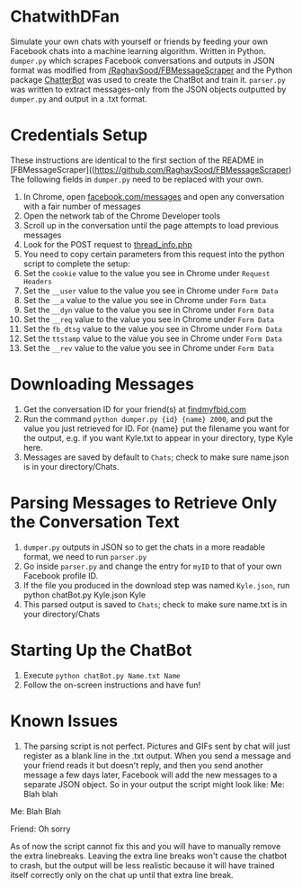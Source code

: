 # ChatwithDFan
Simulate your own chats with yourself or friends by feeding your own Facebook chats into a machine learning algorithm. Written in Python.
`dumper.py` which scrapes Facebook conversations and outputs in JSON format was modified from [/RaghavSood/FBMessageScraper](https://github.com/RaghavSood/FBMessageScraper) and the Python package [ChatterBot](https://github.com/gunthercox/ChatterBot) was used to create the ChatBot and train it. `parser.py` was written to extract messages-only from the JSON objects outputted by `dumper.py` and output in a .txt format.

Credentials Setup
=============

These instructions are identical to the first section of the README in [FBMessageScraper]((https://github.com/RaghavSood/FBMessageScraper)
The following fields in `dumper.py` need to be replaced with your own.

1. In Chrome, open [facebook.com/messages](https://www.facebook.com/messages/) and open any conversation with a fair number of messages
2. Open the network tab of the Chrome Developer tools
3. Scroll up in the conversation until the page attempts to load previous messages
4. Look for the POST request to [thread\_info.php](https://www.facebook.com/ajax/mercury/thread_info.php)
5. You need to copy certain parameters from this request into the python script to complete the setup:
  1. Set the `cookie` value to the value you see in Chrome under `Request Headers`
  2. Set the `__user` value to the value you see in Chrome under `Form Data` 
  3. Set the `__a` value to the value you see in Chrome under `Form Data`
  4. Set the `__dyn` value to the value you see in Chrome under `Form Data`
  5. Set the `__req` value to the value you see in Chrome under `Form Data`
  6. Set the `fb_dtsg` value to the value you see in Chrome under `Form Data`
  7. Set the `ttstamp` value to the value you see in Chrome under `Form Data`
  8. Set the `__rev` value to the value you see in Chrome under `Form Data`

Downloading Messages
====================

1. Get the conversation ID for your friend(s) at [findmyfbid.com](http://findmyfbid.com)
2. Run the command `python dumper.py {id} {name} 2000`, and put the value you just retrieved for ID. For {name} put the filename you want for the output, e.g. if you want Kyle.txt to appear in your directory, type Kyle here.
3. Messages are saved by default to `Chats`; check to make sure name.json is in your directory/Chats.

Parsing Messages to Retrieve Only the Conversation Text
====================

1. `dumper.py` outputs in JSON so to get the chats in a more readable format, we need to run `parser.py`
2. Go inside `parser.py` and change the entry for `myID` to that of your own Facebook profile ID.
3. If the file you produced in the download step was named `Kyle.json`, run python chatBot.py Kyle.json Kyle
4. This parsed output is saved to `Chats`; check to make sure name.txt is in your directory/Chats

Starting Up the ChatBot
====================

1. Execute `python chatBot.py Name.txt Name`
2. Follow the on-screen instructions and have fun!

Known Issues
============

1. The parsing script is not perfect. Pictures and GIFs sent by chat will just register as a blank line in the .txt output. When you send a message and your friend reads it but doesn't reply, and then you send another message a few days later, Facebook will add the new messages to a separate JSON object. So in your output the script might look like:
Me:
Blah blah


Me:
Blah Blah

Friend:
Oh sorry

As of now the script cannot fix this and you will have to manually remove the extra linebreaks. Leaving the extra line breaks won't cause the chatbot to crash, but the output will be less realistic because it will have trained itself correctly only on the chat up until that extra line break. 


